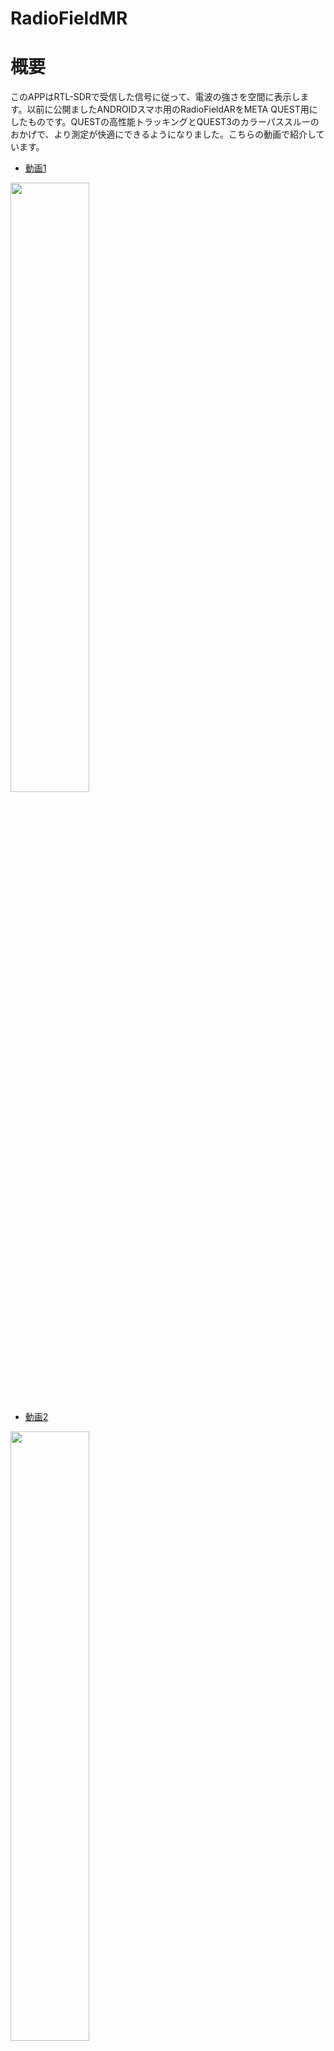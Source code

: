 # RadioFieldMR 

# 概要
このAPPはRTL-SDRで受信した信号に従って、電波の強さを空間に表示します。以前に公開ましたANDROIDスマホ用のRadioFieldARをMETA QUEST用にしたものです。QUESTの高性能トラッキングとQUEST3のカラーパススルーのおかげで、より測定が快適にできるようになりました。こちらの動画で紹介しています。

- [動画1](https://youtu.be/FVZXz6tz3Ug)
<img src="https://github.com/manahiyo831/RadioFieldMR/assets/83148498/bc41fb92-a089-426d-9376-7b5c74fdd1c7" width="50%">

- [動画2](https://youtu.be/37uX_WTNvuA)
<img src="https://github.com/manahiyo831/RadioFieldMR/assets/83148498/3e90962a-b3c6-468b-904b-41ca9eb701e2" width="50%">

**注意:** 

-これは実験的なプロジェクトであり、今後いろいろ改善していく予定です。tinySA-ULTRAにも対応を予定しています。

-このAPPは自己責任で使用してください。

-現時点では測定点は最大500個で制限しています

-ガーディアンエリア内で使用してください



## 必要なもの
- **META QUEST2 もしくはQUEST3:** QUEST-PROでも動作するはずですが持っていないので確認できていません。
  初代QUESTは対応していません。
- **RTL-SDR:** 動作確認はV3で行っています。
 
  <img width="242" alt="image" src="https://github.com/manahiyo831/RadioFieldMR/assets/83148498/f9da3b71-660e-4558-944a-6a0cffb08a4e">

- **OTGケーブル:** 当方はこちらを使用しています。他でも動作すると思いますが、ものにより動作しない場合もあるようなので注意してください。
  [購入リンク](https://www.amazon.co.jp/gp/product/B08LH1K2HF)
- **アンテナ:** 測定したい周波数に合わせたアンテナを用意してRTL-SDRに接続してください。

## インストール
1. **RTL-SDRドライバー:**
       apkファイルをダウンロードしてSideQuestを使用してインストールしてください。初めてapkをインストールする人はいくつか設定が必要です。詳細はWebで検索してください。
3. **RTL-SDRの動作確認:**
    - OTGケーブルを通してRTL-SDRとQUESTを接続します。
      
      <img width="308" alt="image" src="https://github.com/manahiyo831/RadioFieldMR/assets/83148498/ef2f0a4f-458c-4d62-ba6e-1ad4c5ead330">

    - RTL-SDRドライバーを実行し、`ENABLE ADVANCED MODE`を選択します。
      
      <img src="https://github.com/manahiyo831/RadioFieldMR/assets/83148498/9c73530f-32d9-4b77-90b5-8ae971041601" width="50%">
      
      <img src="https://github.com/manahiyo831/RadioFieldMR/assets/83148498/82be10e4-4b94-44d1-9fa0-5de636976865" width="30%">
      
    - `START STREAM`を選択し、パーミッションの許可を求められたら`OK`を選択します。
      
      <img src="https://github.com/manahiyo831/RadioFieldMR/assets/83148498/63fb3356-a3c9-4821-978f-cb2a3d1be954" width="30%">
  
      
      <img src="https://github.com/manahiyo831/RadioFieldMR/assets/83148498/1e8d8df5-c7de-4e44-9b8e-123353537e8b" width="30%">
      
    - `[found 1 device opening options]`と表示されていることを確認してください。
      
      <img src="https://github.com/manahiyo831/RadioFieldMR/assets/83148498/74f3f4d3-8bc1-43a6-8437-85d929526215" width="30%">
      
4. **APPのインストール:** こちらのapkをダウンロードしてインストールしてください。

## 使い方
1. APPを起動します。このソフトウェアはハンドトラッキング専用となっています。
   コントローラは置いて、ハンドトラッキングで操作できることを確認して起動してください。
  
   <img src="https://github.com/manahiyo831/RadioFieldMR/assets/83148498/7124186e-698e-41eb-be64-b627eef5eac6" width="50%">
3. パーミッションの許可メッセージが出たら`OK`を選択します。
   
   <img src="https://github.com/manahiyo831/RadioFieldMR/assets/83148498/af8d3ad2-217c-4e52-a62c-f8a06394d646" width="50%">
4. Questのメニュー画面に戻るときがありますが、その場合は右手のパームピンチで再開してください。
5. 左手を開くとスペクトルが表示されます。右手の人差し指のところに黄色の星があります。この位置に電波強度を表す球が描画されます。
   左手で星をつまむと星の位置を移動できます。アンテナの位置に合わせて位置を調整してください。
   
   <img src="https://github.com/manahiyo831/RadioFieldMR/assets/83148498/d0b33801-6da8-4561-b4bf-fc4e4c974e4d" width="50%">
6. 設定ボタンから周波数など各設定を行えます。
   
   <img src="https://github.com/manahiyo831/RadioFieldMR/assets/83148498/f6f60832-6f2f-468f-942e-de44c303419a" width="50%">
7. 右手の`REC`ボタンを押すと空間上に記録を開始し、星が赤くなります。再度押すと記録を停止します。
    
    <img src="https://github.com/manahiyo831/RadioFieldMR/assets/83148498/5e6e5626-41b9-491d-bef6-4ce7d356b9ed" width="50%">

8. 右手を移動させて星を移動すると設定されたgridの間隔で球が描画されます。    
   <img src="https://github.com/manahiyo831/RadioFieldMR/assets/83148498/adf450cd-6b54-49d4-8212-241d0d6a7ff1" width="50%">
   
9. `Switch Shape`ボタンで表示を球と霧で切り替えができます。

    <img src="https://github.com/manahiyo831/RadioFieldMR/assets/83148498/5d0dfd68-ec02-4ea6-8b48-b8e607855cea" width="50%">
